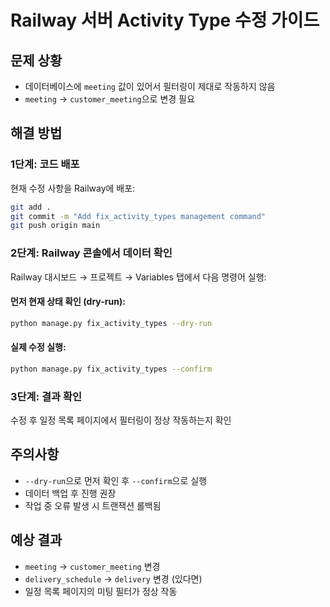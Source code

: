 # Railway 서버 Activity Type 수정 가이드

## 문제 상황

- 데이터베이스에 `meeting` 값이 있어서 필터링이 제대로 작동하지 않음
- `meeting` → `customer_meeting`으로 변경 필요

## 해결 방법

### 1단계: 코드 배포

현재 수정 사항을 Railway에 배포:

```bash
git add .
git commit -m "Add fix_activity_types management command"
git push origin main
```

### 2단계: Railway 콘솔에서 데이터 확인

Railway 대시보드 → 프로젝트 → Variables 탭에서 다음 명령어 실행:

#### 먼저 현재 상태 확인 (dry-run):

```bash
python manage.py fix_activity_types --dry-run
```

#### 실제 수정 실행:

```bash
python manage.py fix_activity_types --confirm
```

### 3단계: 결과 확인

수정 후 일정 목록 페이지에서 필터링이 정상 작동하는지 확인

## 주의사항

- `--dry-run`으로 먼저 확인 후 `--confirm`으로 실행
- 데이터 백업 후 진행 권장
- 작업 중 오류 발생 시 트랜잭션 롤백됨

## 예상 결과

- `meeting` → `customer_meeting` 변경
- `delivery_schedule` → `delivery` 변경 (있다면)
- 일정 목록 페이지의 미팅 필터가 정상 작동
